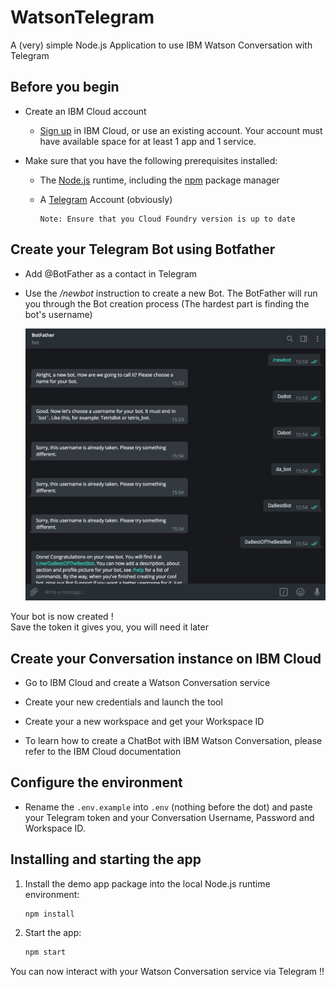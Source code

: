 # WatsonTelegram 

A (very) simple Node.js Application to use IBM Watson Conversation with Telegram

## Before you begin

* Create an IBM Cloud account
    * [Sign up](https://console.ng.bluemix.net/registration/?target=/catalog/%3fcategory=watson) in IBM Cloud, or use an existing account. Your account must have available space for at least 1 app and 1 service.

* Make sure that you have the following prerequisites installed:
    * The [Node.js](https://nodejs.org/#download) runtime, including the [npm](https://www.npmjs.com/) package manager
    * A [Telegram](https://telegram.org/) Account (obviously)

          Note: Ensure that you Cloud Foundry version is up to date

## Create your Telegram Bot using Botfather

* Add @BotFather as a contact in Telegram

* Use the */newbot* instruction to create a new Bot. The BotFather will run you through the Bot creation process (The hardest part is finding the bot's username)

    ![BotCreation](images/BotCreation.png)

Your bot is now created !\
Save the token it gives you, you will need it later

## Create your Conversation instance on IBM Cloud

* Go to IBM Cloud and create a Watson Conversation service

* Create your new credentials and launch the tool 

* Create your a new workspace and get your Workspace ID

* To learn how to create a ChatBot with IBM Watson Conversation, please refer to the IBM Cloud documentation


## Configure the environment

* Rename the `.env.example` into `.env` (nothing before the dot) and paste your Telegram token and your Conversation Username, Password and Workspace ID.

## Installing and starting the app

1. Install the demo app package into the local Node.js runtime environment:

    ```bash
    npm install
    ```

1. Start the app:

    ```bash
    npm start
    ```

You can now interact with your Watson Conversation service via Telegram !!